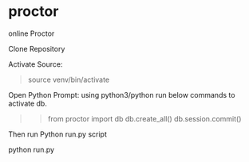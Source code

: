 # proctor
online Proctor

Clone Repository

Activate Source: 

>source venv/bin/activate

Open Python Prompt: using python3/python
run below commands to activate db.
>>from proctor import db
>>db.create_all()
>>db.session.commit()


Then run Python run.py script

python run.py

